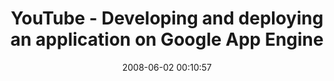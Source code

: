 ---
date: 2008-06-02 00:10:57
link:
  source: delicious
  source_url: https://del.icio.us/roytang
  text: YouTube - Developing and deploying an application on Google App Engine
  url: http://www.youtube.com/watch?v=bfgO-LXGpTM
slug: youtube-developing-and-deploying-an-application-on-google-app-engine
source: delicious
tags:
- framework
- web
- cool
title: YouTube - Developing and deploying an application on Google App Engine
---